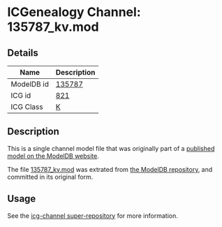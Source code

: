 # ICGenealogy Channel: 135787\_kv.mod

## Details

Name | Description
---- | -----------
ModelDB id | [135787](http://senselab.med.yale.edu/ModelDB/ShowModel.cshtml?model=135787)
ICG id | [821](http://icg.neurotheory.ox.ac.uk/channels/1/821)
ICG Class | [K](http://icg.neurotheory.ox.ac.uk/channels/1)

## Description

This is a single channel model file that was originally part of a [published model on the ModelDB website](http://senselab.med.yale.edu/mModelDB/ShowModel.cshtml?model=135787).

The file [135787\_kv.mod](135787_kv.mod) was extrated from [the ModelDB repository](http://senselab.med.yale.edu/ModelDB/ShowModel.cshtml?model=135787), and committed in its original form.

## Usage

See the [icg-channel super-repository](https://github.com/icgenealogy/icg-channels) for more information.